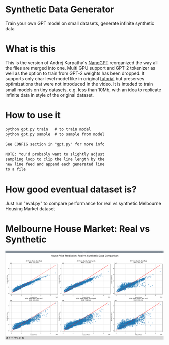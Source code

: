 # Synthetic Data Generator
Train your own GPT model on small datasets, generate infinite synthetic data

# What is this
This is the version of Andrej Karpathy's <a href="https://github.com/karpathy/nanoGPT/">
NanoGPT</a> reorganized the way all the files are merged into one. Multi GPU support
and GPT-2 tokenizer as well as the option to train from GPT-2 weights has been dropped.
It supports only char level model like in original <a href="https://www.youtube.com/watch?v=kCc8FmEb1nY">
tutorial</a> but preserves optimizations that were not introduced in the video. It is inteded to train
small models on tiny datasets, e.g. less than 10Mb, with an idea to replicate infinite data in style of
the original dataset.

# How to use it
    python gpt.py train   # to train model
    python gpt.py sample  # to sample from model
    
    See CONFIG section in "gpt.py" for more info
    
    NOTE: You'd probably want to slightly adjust
    sampling loop to clip the line length by the
    new line feed and append each generated line
    to a file

# How good eventual dataset is?
Just run "eval.py" to compare performance for real
vs synthetic Melbourne Housing Market dataset

# Melbourne House Market: Real vs Synthetic
![IMAGE ALT TEXT HERE](https://raw.githubusercontent.com/maksimKorzh/synthetic-data-generator/main/graph.png)
